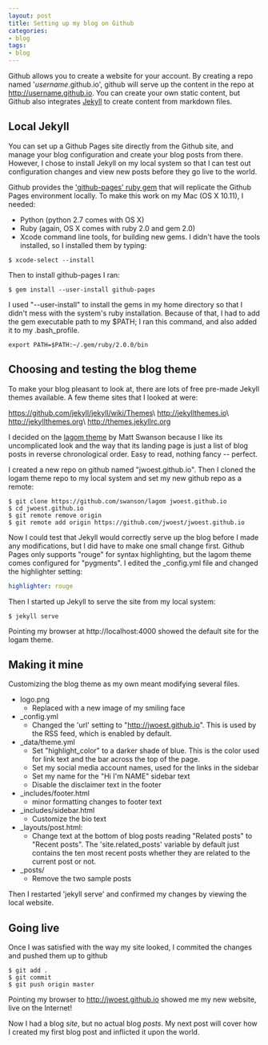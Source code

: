 ```yaml
---
layout: post
title: Setting up my blog on Github
categories:
- blog
tags:
- blog
---
```


Github allows you to create a website for your account.  By creating a repo named '*username*.github.io', github will serve up the content in the repo at http://username.github.io.  You can create your own static content, but Github also integrates [Jekyll](http://jekyllrb.com) to create content from markdown files.


## Local Jekyll
You can set up a Github Pages site directly from the Github site, and manage your blog configuration and create your blog posts from there.  However, I chose to install Jekyll on my local system so that I can test out configuration changes and view new posts before they go live to the world.

Github provides the ['github-pages' ruby gem](https://github.com/github/pages-gem) that will replicate the Github Pages environment locally.  To make this work on my Mac (OS X 10.11), I needed:

- Python (python 2.7 comes with OS X)
- Ruby (again, OS X comes with ruby 2.0 and gem 2.0)
- Xcode command line tools, for building new gems.  I didn't have the tools installed, so I installed them by typing:

~~~ shell
$ xcode-select --install
~~~

Then to install github-pages I ran:

~~~ shell
$ gem install --user-install github-pages
~~~

I used "\--user-install" to install the gems in my home directory so that I didn't mess with the system's ruby installation.  Because of that, I had to add the gem executable path to my $PATH; I ran this command, and also added it to my .bash_profile.

~~~ shell
export PATH=$PATH:~/.gem/ruby/2.0.0/bin
~~~


## Choosing and testing the blog theme
To make your blog pleasant to look at, there are lots of free pre-made Jekyll themes available.  A few theme sites that I looked at were:

<https://github.com/jekyll/jekyll/wiki/Themes>\\
<http://jekyllthemes.io>\\
<http://jekyllthemes.org>\\
<http://themes.jekyllrc.org>

I decided on the [lagom theme](https://github.com/swanson/lagom) by Matt Swanson because I like its uncomplicated look and the way that its landing page is just a list of blog posts in reverse chronological order.  Easy to read, nothing fancy -- perfect.

I created a new repo on github named "jwoest.github.io".  Then I cloned the logam theme repo to my local system and set my new github repo as a remote:

~~~ shell
$ git clone https://github.com/swanson/lagom jwoest.github.io
$ cd jwoest.github.io
$ git remote remove origin
$ git remote add origin https://github.com/jwoest/jwoest.github.io
~~~

Now I could test that Jekyll would correctly serve up the blog before I made any modifications, but I did have to make one small change first.  Github Pages only supports "rouge" for syntax highlighting, but the lagom theme comes configured for "pygments".  I edited the _config.yml file and changed the highlighter setting:

~~~ yaml
highlighter: rouge
~~~

Then I started up Jekyll to serve the site from my local system:

~~~ shell
$ jekyll serve
~~~

Pointing my browser at http://localhost:4000 showed the default site for the logam theme.


## Making it mine
Customizing the blog theme as my own meant modifying several files.

- logo.png
  - Replaced with a new image of my smiling face
- _config.yml
  - Changed the 'url' setting to "http://jwoest.github.io".  This is used by the RSS feed, which is enabled by default.
- _data/theme.yml
  - Set "highlight_color" to a darker shade of blue.  This is the color used for link text and the bar across the top of the page.
  - Set my social media account names, used for the links in the sidebar
  - Set my name for the "Hi I'm NAME" sidebar text
  - Disable the disclaimer text in the footer
- _includes/footer.html
  - minor formatting changes to footer text
- _includes/sidebar.html
  - Customize the bio text
- _layouts/post.html:
  - Change text at the bottom of blog posts reading "Related posts" to "Recent posts".  The 'site.related_posts' variable by default just contains the ten most recent posts whether they are related to the current post or not.
- _posts/
  - Remove the two sample posts

Then I restarted 'jekyll serve' and confirmed my changes by viewing the local website.


## Going live
Once I was satisfied with the way my site looked, I commited the changes and pushed them up to github

~~~ shell
$ git add .
$ git commit
$ git push origin master
~~~

Pointing my browser to <http://jwoest.github.io> showed me my new website, live on the Internet!

Now I had a blog *site*, but no actual blog *posts*.  My next post will cover how I created my first blog post and inflicted it upon the world.


